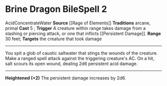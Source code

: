 ﻿---
actions: '[reaction]'
area: null
bloodline: null
component: null
cost: null
deity: null
domain: null
duration: null
element: Water
heighten: '+2'
heighten_level: 2, 4, 6, 8, 10
id: '1382'
lesson: null
level: '2'
mystery: null
name: Brine Dragon Bile
patron_theme: null
range: 30 feet
rarity: Common
requirement: null
saving_throw: null
school: null
source: '[[DATABASE/source/Rage of Elements|Rage of Elements]]'
target: the creature that took damage
tradition:
- Arcane
- Primal
trait:
- '[[DATABASE/trait/Acid|Acid]]'
- '[[DATABASE/trait/Concentrate|Concentrate]]'
- '[[DATABASE/trait/Water|Water]]'
trigger: A creature within range takes damage from a slashing or piercing attack,
  or one that inflicts [[DATABASE/condition/Persistent Damage|persistent bleed damage]]
  .
type: Spell

---
# Brine Dragon Bile<span class="item-type">Spell 2</span>

<span class="item-trait">Acid</span><span class="item-trait">Concentrate</span><span class="item-trait">Water</span>
**Source** [[Rage of Elements]]
**Traditions** arcane, primal
**Cast** <span class="action-icon">5</span> ; **Trigger** A creature within range takes damage from a slashing or piercing attack, or one that inflicts [[Persistent Damage]].
**Range** 30 feet; **Targets** the creature that took damage

---
You spit a glob of caustic saltwater that stings the wounds of the creature. Make a ranged spell attack against the triggering creature's AC. On a hit, salt scours its open wound, dealing 2d6 persistent acid damage.

---
**Heightened (+2)** The persistent damage increases by 2d6.